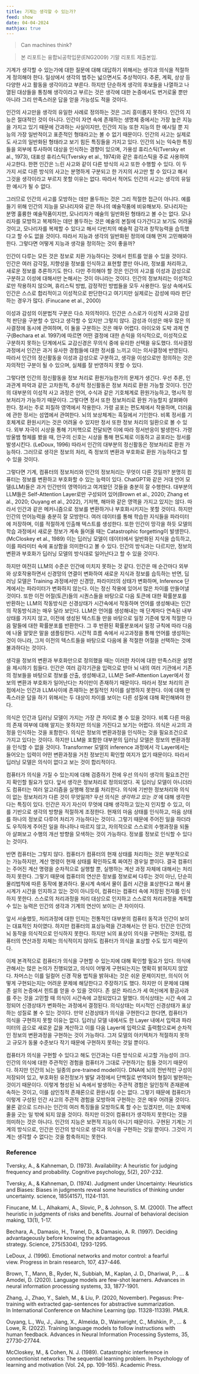 ```yaml
---
title: 기계는 생각할 수 있는가?
feed: show
date: 04-04-2024
mathjax: true
---
```


> Can machines think?

> 본 리포트는 융합뇌공학입문(ENG2009) 기말 리포트 제출본임.

기계가 생각할 수 있는가에 대한 질문에 대해 대답하기 위해서는 생각과 의식을 적절하게 정의해야 한다. 일상에서 생각의 범주는 넓으면서도 추상적이다. 추론, 계획, 상상 등 다양한 사고 활동을 생각이라고 부른다. 하지만 단순하게 생각의 후보들을 나열하고 나열된 대상들을 통칭해 생각이라고 부르는 것은 생각에 대한 논증에서도 번거로울 뿐만 아니라 그리 만족스러운 답을 얻을 가능성도 적을 것이다.


인간의 사고만을 생각의 유일한 사례로 정의하는 것은 그리 흥미롭지 못하다. 인간의 지능은 절대적인 것이 아니다. 인간이 자연 속에 존재하는 생명체 중에서는 가장 높은 지능을 가지고 있기 때문에 간과하는 사실이지만, 인간의 지능 또한 지능의 한 예시일 뿐 지능의 가장 일반적이고 표준적인 형태라고는 볼 수 없기 때문이다. 인간의 사고는 실제로도 사고의 일반화된 형태라고 보기 힘든 특징들을 가지고 있다. 인간의 뇌는 익숙한 특징들을 외부에 투사하여 대상을 인식하는 경향이 있으며, 가용성 휴리스틱(Tversky et al., 1973), 대표성 휴리스틱(Tversky et al., 1974)와 같은 휴리스틱을 주로 사용하여 사고한다. 한편 인간은 느린 사고와 같이 다른 방식의 사고 또한 수행할 수 있다. 이 두 가지 서로 다른 방식의 사고는 분명하게 구분되고 한 가지의 사고만 할 수 있다고 해서 그것을 생각이라고 부르지 못할 이유는 없다. 따라서 적어도 인간의 사고는 생각의 유일한 예시가 될 수 없다.


그러므로 인간의 사고를 모방하는 데만 몰두하는 것은 그리 적절한 접근이 아니다. 예를 들기 위해 인간의 지능을 모나리자와 같은 하나의 예술작품에 비유해보자. 모나리자는 분명 훌륭한 예술작품이지만, 모나리자가 예술의 일반화된 형태라고 볼 수는 없다. 모나리자를 모방하고 복제하는 데만 몰두하는 것은 예술의 본질에 다가간다고 보기도 어려울 것이고, 모나리자를 복제할 수 있다고 해서 다빈치의 예술적 감각과 창작능력을 습득했다고 할 수도 없을 것이다. 따라서 지능과 생각의 일반화된 정의에 대해 먼저 고민해봐야 한다. 그렇다면 어떻게 지능과 생각을 정의하는 것이 좋을까?


인간이 다루는 모든 것은 정보로 치환 가능하다는 것에서 힌트를 얻을 수 있을 것이다. 인간은 여러 감각질, 지향성을 정보를 인식하고 표현할 뿐만 아니라, 정보를 처리하고, 새로운 정보를 추론하기도 한다. 다만 주의해야 할 것은 인간의 사고를 이성과 감성으로 구분하고 이성에 대해서만 논해서는 것이 아니라는 것이다. 인간의 정보처리는 이성적으로만 작용하지 않으며, 휴리스틱 방법, 감정적인 방법들을 모두 사용한다. 일상 속에서도 인간은 스스로 합리적이고 이성적으로 판단한다고 여기지만 실제로는 감성에 따라 판단하는 경우가 많다. (Finucane et al., 2000)


이성과 감성의 이분법적 구분은 다소 자의적이다. 인간은 스스로가 이성적 사고와 감성적 판단을 구분할 수 있다고 생각할 수 있지만 그렇지 않다. 감성과 이성은 매우 많은 의사결정에 동시에 관여하며, 이 둘을 구분하는 것은 매우 어렵다. 아이오와 도박 과제 연구(Bechara et al. 1997)에 따르면 어떤 결정에 대한 손익을 의식적으로, 이성적으로 구분하지 못하는 단계에서도 교감신경은 무의식 중에 유리한 선택을 유도했다. 의사결정 과정에서 인간은 과거 유사한 경험들에 대한 정서를 느끼고 이는 의사결정에 반영된다. 따라서 인간의 정신활동을 이성과 감성으로 구분하고, 생각을 이성으로만 정의하는 것은 자의적인 구분이 될 수 있으며, 실체를 잘 반영하지 못할 수 있다.


그렇다면 인간의 정신활동을 정보 처리로 환원가능한가의 문제가 생긴다. 우선 추론, 인과관계 파악과 같은 고차원적, 추상적 정신활동은 정보 처리로 환원 가능할 것이다. 인간의 대부분의 이성적 사고 과정은 언어, 수식과 같은 기호체계로 환원가능하고, 명시적 정보처리가 가능하기 때문이다. 그렇다면 정서 또한 정보처리로 환원 가능할지 살펴봐야 한다. 정서는 주로 피질하 영역에서 작용한다. 가령 공포는 편도체에서 작용하며, 더러움에 관한 정서는 섬엽에서 관여한다. 뇌의 보상체계는 흑질에서 기인한다. 비록 정서를 기호체계로 환원시키는 것은 어려울 수 있지만 정서 또한 정보 처리의 일환으로 볼 수 있다. 외부 자극이 시상을 통해 기저핵으로 전달되면 이에 따라 정서반응이 발생한다. 가령 방울뱀 형체를 봤을 때, 안구의 신호는 시상을 통해 편도체로 이동하고 공포라는 정서를 발생시킨다. (LeDoux, 1996) 따라서 인간의 대부분의 정신활동은 정보처리로 환원 가능하다. 그러므로 생각은 정보의 처리, 즉 정보의 변환과 부호화로 환원 가능하다고 할 수 있을 것이다.


그렇다면 기계, 컴퓨터의 정보처리와 인간의 정보처리는 무엇이 다른 것일까? 분명히 컴퓨터는 정보를 변환하고 부호화할 수 있는 능력이 있다. ChatGPT와 같은 거대 언어 모델(LLM)들은 과거 인간만의 영역이라고 여겨왔던 것들을 충분히 잘 수행한다. 대부분의 LLM들은 Self-Attention Layer로만 구성되어 있어(Brown et al., 2020; Zhang et al., 2020; Ouyang et al., 2022), 기저핵, 해마와 같은 영역을 가지고 있지는 않다. 따라서 인간과 같은 메커니즘으로 정보를 변환하거나 부호화시키지는 못할 것이다. 하지만 인간의 언어능력을 충분히 잘 모방한다. 여러 데이터를 통해 학습한 지식들을 파라미터에 저장하며, 이를 적절하게 인출해 텍스트를 생성한다. 또한 인간이 망각을 하듯 모델의 학습 과정에서 새로운 정보가 계속 들어올 때는 Catastrophic forgetting이 발생한다. (McCloskey et al., 1989) 이는 딥러닝 모델이 데이터에서 일반화된 지식을 습득하고, 이를 파라미터 속에 표상함을 의미한다고 볼 수 있다. 인간의 방식과는 다르지만, 정보의 변환과 부호화가 딥러닝 모델의 방식대로 일어난다고 할 수 있을 것이다.


하지만 여전히 LLM의 수준은 인간에 미치지 못하는 것 같다. 인간은 매 순간마다 외부와 상호작용하면서 신경망의 연결이 변화하여 새로운 지식과 정보를 습득하는 반면, 딥러닝 모델은 Training 과정에서만 신경망, 파라미터의 상태가 변화하며, Inference 단계에서는 파라미터가 변화하지 않는다. 이는 정신 작용에 있어서 많은 차이를 만들어낼 것이다. 또한 이전 어절(토큰)들의 시퀀스들을 바탕으로 다음 토큰에 대한 확률분포를 반환하는 LLM의 작동방식은 신경상태가 시간속에서 작동하며 언어를 생성해내는 인간의 작동방식과는 매우 달라 보인다. LLM은 언어를 생성해내는 매 단계마다 연속된 내부 상태를 가지지 않고, 이전에 생성된 텍스트들 만을 바탕으로 일정 기준에 맞게 적절한 다음 말들에 대한 확률분포를 반환한다. 그 후 반환된 확률분포에서 일정 규칙에 따라 다음에 나올 알맞은 말을 샘플링한다. 시간적 흐름 속에서 사고과정을 통해 언어를 생성하는 것이 아니라, 그저 이전의 텍스트들을 바탕으로 다음에 올 적절한 어절을 선택하는 것에 불과하다는 것이다.


생각을 정보의 변환과 부호화만으로 정의했을 때는 이러한 차이에 대한 만족스러운 설명을 제시하기 힘들다. 인간은 여러 감각기관을 입력으로 받아 뇌 내의 여러 기관에서 기존의 정보들을 바탕으로 정보를 산출, 생성해내고, LLM은 Self-Attention Layer에서 정보의 변환과 부호화가 일어난다는 차이만이 존재하기 때문이다. 따라서 정보 처리의 관점에서는 인간과 LLM사이에 존재하는 본질적인 차이를 설명하지 못한다. 이에 대해 만족스러운 답을 하기 위해서는 두 대상이 차이를 보이는 다른 성질에 대해 확인해봐야 한다.


의식은 인간과 딥러닝 모델이 가지는 가장 큰 차이로 볼 수 있을 것이다. 비록 다른 마음의 존재 여부에 대해 알지는 못하지만 의식을 가진다고 보기는 어렵다. 의식은 사고의 과정을 인식하는 것을 포함한다. 의식은 정보의 변환과정을 인식하는 것을 필요조건으로 가지고 있다는 것이다. 하지만 LLM을 포함한 대부분의 딥러닝 모델은 정보의 변환과정을 인식할 수 없을 것이다. Transformer 모델의 inference 과정에서 각 Layer에서는 들어오는 입력이 어떤 변환과정을 거친 정보인지 확인할 여지가 없기 때문이다. 따라서 딥러닝 모델은 의식이 없다고 보는 것이 합리적이다.


컴퓨터가 의식을 가질 수 있는지에 대해 검증하기 전에 우선 의식이 생각의 필요조건인지 확인할 필요가 있다. 앞서 생각은 정보처리로 정의되었다. 꼭 딥러닝 모델이 아니더라도 컴퓨터는 여러 알고리즘을 실행해 정보를 처리한다. 의식에 기반한 정보처리와 의식이 없는 정보처리가 다른 것이 무엇일까? 우선 의식은 _생각하고 있는 것_ 에 대해 생각한다는 특징이 있다. 인간은 자기 자신이 무엇에 대해 생각하고 있는지 인지할 수 있고, 이를 기반으로 생각의 방향을 적절하게 조정한다. 현재의 마음 상태를 인식하고, 마음 상태를 하나의 정보로 다루어 처리가 가능하다는 것이다. 그렇기 때문에 주어진 일을 하더라도 우직하게 주어진 일을 하나하나 따르지 않고, 자의적으로 스스로의 수행과정을 되돌아 살펴보고 수행의 개선 방향을 모색하는 것이 가능하다. 정보를 정보로 인식할 수 있다는 것이다.


반면 컴퓨터는 그렇지 않다. 컴퓨터가 컴퓨터의 현재 상태를 처리하는 것은 부분적으로는 가능하지만, 계산 명령이 현재 상태를 확인하도록 짜여진 경우일 뿐이다. 결국 컴퓨터는 주어진 계산 명령을 순차적으로 실행할 뿐, 실행하는 계산 과정 자체에 대해서는 처리하지 못한다. 그렇기 때문에 컴퓨터의 연산은 정보를 정보로써 다루는 것이 아닌, 단순히 물리법칙에 따른 동작에 불과하다. 물시계 속에서 물이 흘러 시간을 표상한다고 해서 물시계가 시간을 인지하고 있는 것이 아니듯이, 컴퓨터는 컴퓨터 속에 저장된 전자를 인식하지 못한다. 스스로의 처리과정을 처리 대상으로 인지하고 스스로의 처리과정을 계획할 수 있는 능력은 인간의 생각과 기계의 연산이 보이는 큰 차이이다.


앞서 서술했듯, 처리과정에 대한 인지는 전통적인 대부분의 컴퓨터 동작과 인간이 보이는 대표적인 차이였다. 하지만 컴퓨터의 표상능력을 간과해서는 안 된다. 인간은 인간의 뇌 동작을 의식적으로 인식하지 못한다. 하지만 뇌의 표상이 의식을 구현하는 것처럼, 컴퓨터의 연산과정 자체는 의식적이지 않아도 컴퓨터가 의식을 표상할 수도 있기 때문이다.


이제 본격적으로 컴퓨터가 의식을 구현할 수 있는지에 대해 확인할 필요가 있다. 의식에 관해서는 많은 논의가 진행되었고, 의식이 어떻게 구현되는지는 명확히 밝혀지지 않았다. 차머스는 이를 일컬어 신경 작용 법칙을 밝혀내는 것은 쉬운 문제이지만, 의식이 어떻게 구현되는지는 어려운 문제에 해당한다고 주장하기도 했다. 하지만 이 문제에 대해 존 설의 논증에서 힌트를 얻을 수 있을 것이다. 존 설은 파리스가 세 여신에게 황금사과를 주는 것을 고민할 때 의식이 시간속에 고정되었다고 말했다. 의식상태는 시간 속에 고정되어 신경상태가 변화하는 과정에서 결정된다. 의식상태는 미시적인 신경상태가 표상하는 성질로 볼 수 있는 것이다. 만약 신경상태가 의식을 구현한다고 한다면, 컴퓨터가 의식을 구현하지 못할 이유는 없다. 딥러닝 모델 내에서도 한 Layer 내에서 입력과 파라미터의 곱으로 새로운 값을 계산하고 이를 다음 Layer에 입력으로 출력함으로써 순차적인 정보의 변환과정을 구현하는 것이 가능하다. 그저 모델의 아키텍처가 적절하지 못하고 규모가 동물 수준보다 작기 때문에 구현하지 못하는 것일 뿐이다.


컴퓨터가 의식을 구현할 수 있다고 해도 인간과는 다른 방식으로 사고할 가능성이 크다. 인간의 의식에 대한 주관적인 경험을 컴퓨터가 그대로 구현하기는 힘들 것이기 때문이다. 하지만 인간의 뇌는 일종의 pre-trained model이다. DNA에 뇌의 전반적인 구성이 저장되어 있고, 부호화된 유전정보가 발달 과정에서 단백질로 번역되어 형질이 발현하는 것이기 때문이다. 이렇게 형성된 뇌 속에서 발생하는 주관적 경험은 일인칭적 존재론에 속하는 것이고, 이를 삼인칭적 존재론으로 환원시킬 수는 없다. 그렇기 때문에 컴퓨터가 이렇게 구성된 인간 사고의 주관적 경험을 모방하여 구현하는 것은 매우 어려울 것이다. 물론 겉으로 드러나는 인간의 여러 특징들을 모방하도록 할 수는 있겠지만, 이는 호박에 줄을 긋는 일 밖에 되지 않을 것이다. 하지만 이것이 컴퓨터가 생각하지 못한다는 것을 의미하는 것은 아니다. 인간의 지능은 보편적 지능이 아니기 때문이다. 구현된 기계는 기계의 방식으로, 인간은 인간의 방식으로 생각과 의식을 구현하는 것일 뿐이다. 그것이 기계는 생각할 수 없다는 것을 함축하지는 못한다.

### Reference

Tversky, A., & Kahneman, D. (1973). Availability: A heuristic for judging frequency and probability. Cognitive psychology, 5(2), 207-232.

Tversky, A., & Kahneman, D. (1974). Judgment under Uncertainty: Heuristics and Biases: Biases in judgments reveal some heuristics of thinking under uncertainty. science, 185(4157), 1124-1131.

Finucane, M. L., Alhakami, A., Slovic, P., & Johnson, S. M. (2000). The affect heuristic in judgments of risks and benefits. Journal of behavioral decision making, 13(1), 1-17.

Bechara, A., Damasio, H., Tranel, D., & Damasio, A. R. (1997). Deciding advantageously before knowing the advantageous strategy. Science, 275(5304), 1293-1295.

LeDoux, J. (1996). Emotional networks and motor control: a fearful view. Progress in brain research, 107, 437-446.

Brown, T., Mann, B., Ryder, N., Subbiah, M., Kaplan, J. D., Dhariwal, P., ... & Amodei, D. (2020). Language models are few-shot learners. Advances in neural information processing systems, 33, 1877-1901.

Zhang, J., Zhao, Y., Saleh, M., & Liu, P. (2020, November). Pegasus: Pre-training with extracted gap-sentences for abstractive summarization. In International Conference on Machine Learning (pp. 11328-11339). PMLR.

Ouyang, L., Wu, J., Jiang, X., Almeida, D., Wainwright, C., Mishkin, P., ... & Lowe, R. (2022). Training language models to follow instructions with human feedback. Advances in Neural Information Processing Systems, 35, 27730-27744.

McCloskey, M., & Cohen, N. J. (1989). Catastrophic interference in connectionist networks: The sequential learning problem. In Psychology of learning and motivation (Vol. 24, pp. 109-165). Academic Press.